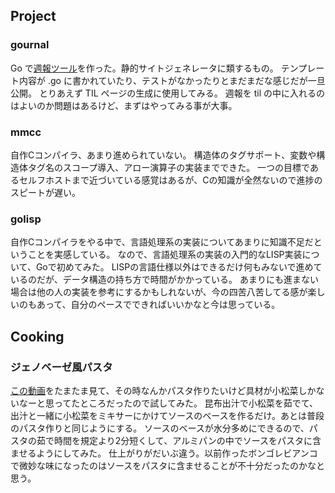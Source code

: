 ## Project

### gournal

Go で[週報ツール](https://github.com/matsuyoshi30/gournal)を作った。静的サイトジェネレータに類するもの。
テンプレート内容が .go に書かれていたり、テストがなかったりとまだまだな感じだが一旦公開。
とりあえず TIL ページの生成に使用してみる。
週報を til の中に入れるのはよいのか問題はあるけど、まずはやってみる事が大事。

### mmcc

自作Cコンパイラ、あまり進められていない。
構造体のタグサポート、変数や構造体タグ名のスコープ導入、アロー演算子の実装までできた。
一つの目標であるセルフホストまで近づいている感覚はあるが、Cの知識が全然ないので進捗のスピートが遅い。

### golisp

自作Cコンパイラをやる中で、言語処理系の実装についてあまりに知識不足だということを実感している。
なので、言語処理系の実装の入門的なLISP実装について、Goで初めてみた。
LISPの言語仕様以外はできるだけ何もみないで進めているのだが、データ構造の持ち方で時間がかかっている。
あまりにも進まない場合は他の人の実装を参考にするかもしれないが、今の四苦八苦してる感が楽しいのもあって、自分のペースでできればいいかなと今は思っている。

## Cooking

### ジェノベーゼ風パスタ

[この動画](https://www.youtube.com/watch?v=Q2uBiqM-Cec)をたまたま見て、その時なんかパスタ作りたいけど具材が小松菜しかないなーと思ってたところだったので試してみた。
昆布出汁で小松菜を茹でて、出汁と一緒に小松菜をミキサーにかけてソースのベースを作るだけ。あとは普段のパスタ作りと同じようにする。
ソースのベースが水分多めにできるので、パスタの茹で時間を規定より2分短くして、アルミパンの中でソースをパスタに含ませるようにしてみた。
仕上がりがだいぶ違う。以前作ったボンゴレビアンコで微妙な味になったのはソースをパスタに含ませることが不十分だったのかなと思う。
